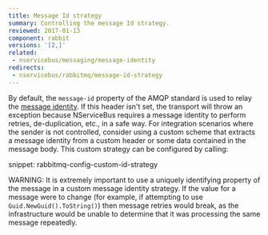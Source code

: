 ```yaml
---
title: Message Id strategy
summary: Controlling the message Id strategy.
reviewed: 2017-01-13
component: rabbit
versions: '[2,]'
related:
 - nservicebus/messaging/message-identity
redirects:
 - nservicebus/rabbitmq/message-id-strategy
---
```



By default, the `message-id` property of the AMQP standard is used to relay the [message identity](/nservicebus/messaging/message-identity.md). If this header isn't set, the transport will throw an exception because NServiceBus requires a message identity to perform retries, de-duplication, etc., in a safe way. For integration scenarios where the sender is not controlled, consider using a custom scheme that extracts a message identity from a custom header or some data contained in the message body. This custom strategy can be configured by calling:

snippet: rabbitmq-config-custom-id-strategy

WARNING: It is extremely important to use a uniquely identifying property of the message in a custom message identity strategy. If the value for a message were to change (for example, if attempting to use `Guid.NewGuid().ToString()`) then message retries would break, as the infrastructure would be unable to determine that it was processing the same message repeatedly.